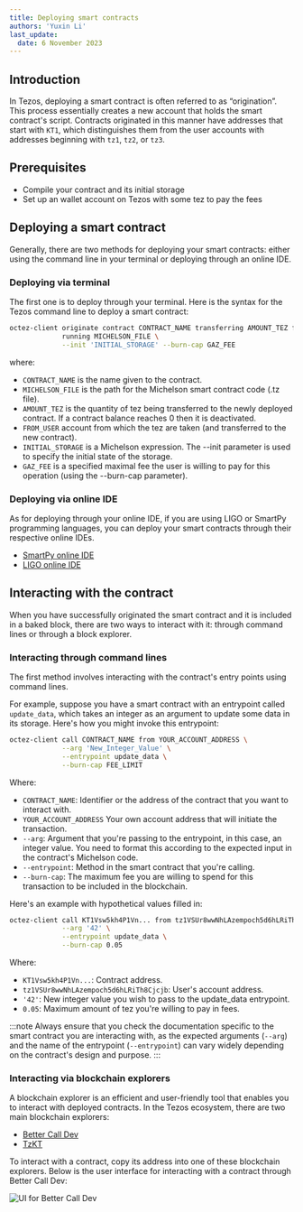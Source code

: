 ```yaml
---
title: Deploying smart contracts
authors: 'Yuxin Li'
last_update:
  date: 6 November 2023
---
```

## Introduction
In Tezos, deploying a smart contract is often referred to as “origination”. This process essentially creates a new account that holds the smart contract's script. Contracts originated in this manner have addresses that start with `KT1`, which distinguishes them from the user accounts with addresses beginning with `tz1`, `tz2`, or `tz3`.

## Prerequisites
- Compile your contract and its initial storage
- Set up an wallet account on Tezos with some tez to pay the fees

## Deploying a smart contract
Generally, there are two methods for deploying your smart contracts: either using the command line in your terminal or deploying through an online IDE.

### Deploying via terminal
The first one is to deploy through your terminal. Here is the syntax for the Tezos command line to deploy a smart contract:
```bash
octez-client originate contract CONTRACT_NAME transferring AMOUNT_TEZ from FROM_USER \
             running MICHELSON_FILE \
             --init 'INITIAL_STORAGE' --burn-cap GAZ_FEE
```
where:
- `CONTRACT_NAME` is the name given to the contract.
- `MICHELSON_FILE` is the path for the Michelson smart contract code (.tz file).
- `AMOUNT_TEZ` is the quantity of tez being transferred to the newly deployed contract. If a contract balance reaches 0 then it is deactivated.
- `FROM_USER` account from which the tez are taken (and transferred to the new contract).
- `INITIAL_STORAGE` is a Michelson expression. The --init parameter is used to specify the initial state of the storage.
- `GAZ_FEE` is a specified maximal fee the user is willing to pay for this operation (using the --burn-cap parameter).

### Deploying via online IDE
As for deploying through your online IDE, if you are using LIGO or SmartPy programming languages, you can deploy your smart contracts through their respective online IDEs.
- [SmartPy online IDE](https://smartpy.io/)
- [LIGO online IDE](https://ligolang.org/?lang=jsligo)

## Interacting with the contract
When you have successfully originated the smart contract and it is included in a baked block, there are two ways to interact with it: through command lines or through a block explorer.

### Interacting through command lines
The first method involves interacting with the contract's entry points using command lines.

For example, suppose you have a smart contract with an entrypoint called `update_data`, which takes an integer as an argument to update some data in its storage. Here's how you might invoke this entrypoint:

```bash
octez-client call CONTRACT_NAME from YOUR_ACCOUNT_ADDRESS \
             --arg 'New_Integer_Value' \
             --entrypoint update_data \
             --burn-cap FEE_LIMIT
```
Where:

- `CONTRACT_NAME`: Identifier or the address of the contract that you want to interact with.
- `YOUR_ACCOUNT_ADDRESS` Your own account address that will initiate the transaction.
- `--arg`:  Argument that you're passing to the entrypoint, in this case, an integer value. You need to format this according to the expected input in the contract's Michelson code.
- `--entrypoint`: Method in the smart contract that you're calling.
- `--burn-cap`:  The maximum fee you are willing to spend for this transaction to be included in the blockchain.

Here's an example with hypothetical values filled in:

```bash
octez-client call KT1Vsw5kh4P1Vn... from tz1VSUr8wwNhLAzempoch5d6hLRiTh8Cjcjb \
             --arg '42' \
             --entrypoint update_data \
             --burn-cap 0.05
```
Where:

- `KT1Vsw5kh4P1Vn...`: Contract address.
- `tz1VSUr8wwNhLAzempoch5d6hLRiTh8Cjcjb`: User's account address.
- `'42'`: New integer value you wish to pass to the update_data entrypoint.
- `0.05`: Maximum amount of tez you're willing to pay in fees.

:::note
Always ensure that you check the documentation specific to the smart contract you are interacting with, as the expected arguments (`--arg`) and the name of the entrypoint (`--entrypoint`) can vary widely depending on the contract's design and purpose.
:::

### Interacting via blockchain explorers

A blockchain explorer is an efficient and user-friendly tool that enables you to interact with deployed contracts. In the Tezos ecosystem, there are two main blockchain explorers:

- [Better Call Dev](https://better-call.dev/)
- [TzKT](https://tzkt.io/)

To interact with a contract, copy its address into one of these blockchain explorers. Below is the user interface for interacting with a contract through Better Call Dev:

![UI for Better Call Dev](/img/tutorials/better-call.png)



